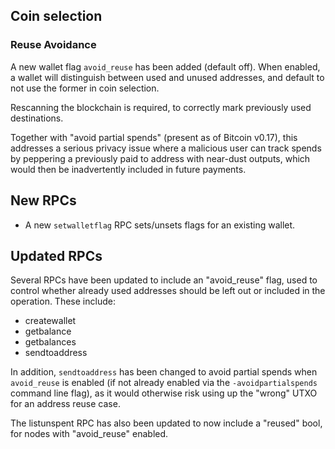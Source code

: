 Coin selection
--------------

### Reuse Avoidance

A new wallet flag `avoid_reuse` has been added (default off). When enabled,
a wallet will distinguish between used and unused addresses, and default to not
use the former in coin selection.

Rescanning the blockchain is required, to correctly mark previously
used destinations.

Together with "avoid partial spends" (present as of Bitcoin v0.17), this
addresses a serious privacy issue where a malicious user can track spends by
peppering a previously paid to address with near-dust outputs, which would then
be inadvertently included in future payments.

New RPCs
--------

- A new `setwalletflag` RPC sets/unsets flags for an existing wallet.


Updated RPCs
------------

Several RPCs have been updated to include an "avoid_reuse" flag, used to control
whether already used addresses should be left out or included in the operation.
These include:

- createwallet
- getbalance
- getbalances
- sendtoaddress

In addition, `sendtoaddress` has been changed to avoid partial spends when `avoid_reuse`
is enabled (if not already enabled via the  `-avoidpartialspends` command line flag),
as it would otherwise risk using up the "wrong" UTXO for an address reuse case.

The listunspent RPC has also been updated to now include a "reused" bool, for nodes
with "avoid_reuse" enabled.